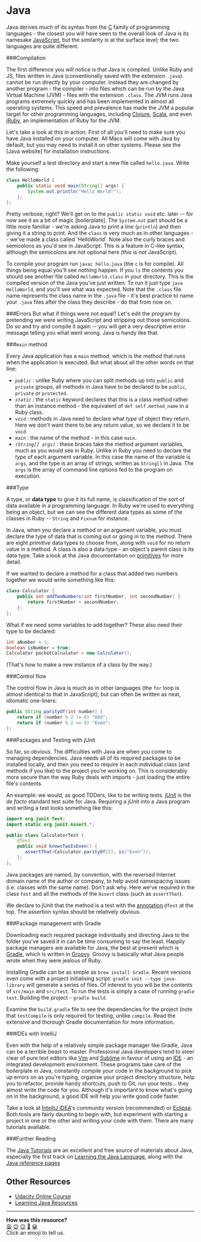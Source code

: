 Java
====

Java derives much of its syntax from the [C] family of programming
languages - the closest you will have seen to the overall look of Java is its
namesake [JavaScript], but the similarity is at the surface level; the two
languages are quite different.

###Compilation

The first difference you will notice is that Java is compiled. Unlike Ruby
and JS, files written in Java (conventionally saved with the extension `.java`).
cannot be run directly by your computer. Instead they are changed by another
program - the compiler - into files which can be run by the Java Virtual
Machine (JVM) - files with the extension `.class`. The JVM runs Java programs
extremely quickly and has been implemented in almost all operating systems.
This speed and prevalence has made the JVM a popular target for other
programming languages, including [Clojure], [Scala], and even [jRuby], an
implementation of Ruby for the JVM.

Let's take a look at this in action. First of all you'll need to make sure you
have Java installed on your computer. All Macs will come with Java by default,
but you may need to install it on other systems. Please see the [Java website]
for installation instructions.

Make yourself a test directory and start a new file called `hello.java`. Write
the following:

```java
class HelloWorld {
    public static void main(String[] args) {
        System.out.println("Hello World!");
    };
};
```

Pretty verbose, right? We'll get on to the `public static void` etc. later --
for now see it as a bit of magic [boilerplate]. The `System.out` part should be
a little more familiar - we're asking Java to print a line (`println`) and then
giving it a string to print. And the `class` is very much as in other languages
-- we've made a class called 'HelloWorld'. Note also the curly braces and
semicolons as you'd see in JavaScript. This is a feature in C-like syntax,
although the semicolons are not optional here (this is _not_ JavaScript).

To compile your program run `javac hello.java` (the `c` is for compile). All
things being equal you'll see nothing happen. If you `ls` the contents you
should see another file called `HelloWorld.class` in your directory. This is the
compiled version of the Java you've just written. To run it just type
`java HelloWorld`, and you'll see what was expected. Note that the `.class`
file name represents the class name in the `.java` file - it's best practice to
name your `.java` files after the class they describe - do that from now on.

###Errors
But what if things were not equal? Let's edit the program by pretending we
were writing JavaScript and stripping out those semicolons. Do so and try and
compile it again -- you will get a very descriptive error message telling you
what went wrong. Java is handy like that.

###`main` method

Every Java application has a `main` method, which is the method that runs when
the application is executed. But what about all the other words on that line:

- *`public`* : unlike Ruby where you can split methods up into `public` and
  `private` groups, all methods in Java have to be declared to be `public`,
  `private` or `protected`.
- *`static`* : the `static` keyword declares that this is a class method rather
  than an instance method - the equivalent of `def self.method_name` in a Ruby
  class.
- *`void`* : methods in Java need to declare what _type_ of object they return.
  Here we don't want there to be any return value, so we declare it to be
  `void`.
- *`main`* : the name of the method - in this case `main`.
- *`(String[] args)`* : these braces take the method argument variables, much as
  you would see in Ruby. Unlike in Ruby you need to declare the _type_ of each
  argument variable. In this case the name of the variable is `args`, and the
  type is an array of strings, written as `String[]` in Java. The `args` is the
  array of command line options fed to the program on execution.

###Type

A type, or __data type__ to give it its full name, is classification of the sort
of data available in a programming language. In Ruby we're used to everything
being an object, but we can see the different data types as some of the classes
in Ruby -- `String` and `Fixnum` for instance.

In Java, when you declare a method or an argument variable, you must declare the
type of data that is coming out or going in to the method. There are eight
_primitive_ data types to choose from, along with `void` for no return value in
a method. A class is also a data type - an object's parent class is its data
type. Take a look at the Java documentation on [primitives] for more detail.

If we wanted to declare a method for a class that added two numbers together we
would write something like this:

```java
class Calculator {
    public int addTwoNumbers(int firstNumber, int secondNumber) {
        return firstNumber + secondNumber;
    };
};
```

What if we need some variables to add together? These also need their type to
be declared:

```java
int aNumber = 1;
boolean isNumber = true;
Calculator pocketCalculator = new Calculator();
```

(That's how to make a new instance of a class by the way.)

###Control flow

The control flow in Java is much as in other languages (the `for` loop is
almost identical to that in JavaScript), but can often be written as neat,
idiomatic one-liners:

```java
public String parityOf(int number) {
    return if (number % 2 != 0) "Odd";
    return if (number % 2 == 0) "Even";
};
```

###Packages and Testing with jUnit

So far, so obvious. The difficulties with Java are when you come to managing
dependencies. Java needs all of its required packages to be installed locally,
and then you need to require in each individual class (and methods if you
like) to the project you're working on. This is considerably more secure than
the way Ruby deals with imports - just loading the entire file's contents.

An example: we would, as good TDDers, like to be writing tests. [jUnit] is the
_de facto_ standard test suite for Java. Requiring a jUnit into a Java program
and writing a test looks something like this:

```java
import org.junit.Test;
import static org.junit.Assert.*;

public class CalculatorTest {
    @Test
    public void knowsTwoIsEven() {
       assertThat(Calculator.parityOf(2), is("Even"));
    };
};
```

Java packages are named, by convention, with the reversed Internet domain name
of the author or company, to help avoid namespacing issues (i.e. classes with
the same name). Don't ask why. Here we've required in the class `test` and all
the methods of the `Assert` class (such as `assertThat`).

We declare to jUnit that the method is a test with the [annotation] `@Test` at
the top. The assertion syntax should be relatively obvious.

###Package management with Gradle

Downloading each required package individually and directing Java to the folder
you've saved it in can be time consuming to say the least. Happily package
managers are available for Java, the best at present which is [Gradle], which
is written in [Groovy]. Groovy is basically what Java people wrote when they
were jealous of Ruby.

Installing Gradle can be as simple as `brew install Gradle`. Recent versions
even come with a project initialising script: `gradle init --type java-library`
will generate a series of files. Of interest to you will be the contents of
`src/main` and `src/test`. To run the tests is simply a case of running `gradle
test`. Building the project - `gradle build`.

Examine the `build.gradle` file to see the dependencies for the project (note
that `testCompile` is only required for testing, unlike `compile`. Read the
extensive and thorough Gradle documentation for more information.

###IDEs with IntelliJ

Even with the help of a relatively simple package manager like Gradle, Java can
be a terrible beast to master. Professional Java developers tend to steer clear
of pure text editors like [Vim] and [Sublime] in favour of using an [IDE] - an
integrated development environment. These programs take care of the
boilerplate in Java, constantly compile your code in the background to pick up
errors on as you're typing, organise your project directory structure, help you
to refactor, provide handy shortcuts, push to Git, run your tests... they
almost write the code for you. Although it's important to know what's going on
in the background, a good IDE will help you write good code faster.

Take a look at [IntelliJ IDEA]'s community version (recommended) or [Eclipse].
Both tools are fairly daunting to begin with, but experiment with starting
a project in one or the other and writing your code with them. There are many
tutorials available.

###Further Reading

The [Java Tutorials] are an excellent and free source of materials about Java,
especially the first track on [Learning the Java Language], along with the
[Java reference pages]

[annotation]: https://docs.oracle.com/javase/tutorial/java/annotations/index.html
[C]: http://en.wikipedia.org/wiki/C_%28programming_language%29
[Clojure]: http://clojure.org/
[Eclipse]: https://eclipse.org/
[Gradle]: http://www.gradle.org/
[Groovy]: https://groovy-lang.org
[IDE]: http://en.wikipedia.org/wiki/Integrated_development_environment
[IntelliJ IDEA]: https://www.jetbrains.com/idea/
[Java reference pages]: https://docs.oracle.com/javase/8/
[Java Tutorials]: https://docs.oracle.com/javase/tutorial/index.html
[JavaScript]: http://en.wikipedia.org/wiki/JavaScript
[jRuby]: http://jruby.org/
[jUnit]: http://junit.org/
[Learning the Java Language]: https://docs.oracle.com/javase/tutorial/java/index.html
[primitives]: https://docs.oracle.com/javase/tutorial/java/nutsandbolts/datatypes.html
[Scala]: http://www.scala-lang.org/
[Sublime]: http://www.sublimetext.com/
[Vim]: http://en.wikipedia.org/wiki/Vim_(text_editor)

Other Resources
---------------

* [Udacity Online Course](https://www.udacity.com/course/cs046)
* [Learning Java Resources](https://netbeans.org/kb/articles/learn-java.html)

<!-- BEGIN GENERATED SECTION DO NOT EDIT -->

---

**How was this resource?**  
[😫](https://airtable.com/shrUJ3t7KLMqVRFKR?prefill_Repository=course&prefill_File=pills/java.md&prefill_Sentiment=😫) [😕](https://airtable.com/shrUJ3t7KLMqVRFKR?prefill_Repository=course&prefill_File=pills/java.md&prefill_Sentiment=😕) [😐](https://airtable.com/shrUJ3t7KLMqVRFKR?prefill_Repository=course&prefill_File=pills/java.md&prefill_Sentiment=😐) [🙂](https://airtable.com/shrUJ3t7KLMqVRFKR?prefill_Repository=course&prefill_File=pills/java.md&prefill_Sentiment=🙂) [😀](https://airtable.com/shrUJ3t7KLMqVRFKR?prefill_Repository=course&prefill_File=pills/java.md&prefill_Sentiment=😀)  
Click an emoji to tell us.

<!-- END GENERATED SECTION DO NOT EDIT -->
